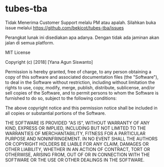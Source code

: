 # tubes-tba

Tidak Menerima Customer Support melalu PM atau apalah. Silahkan buka issue melalui https://github.com/bekicot/tubes-tba/issues 

Perangkat lunak ini disediakan apa adanya. Dengan tidak ada jaminan akan jalan di semua platform.

MIT License

Copyright (c) [2018] [Yana Agun Siswanto]

Permission is hereby granted, free of charge, to any person obtaining a copy
of this software and associated documentation files (the "Software"), to deal
in the Software without restriction, including without limitation the rights
to use, copy, modify, merge, publish, distribute, sublicense, and/or sell
copies of the Software, and to permit persons to whom the Software is
furnished to do so, subject to the following conditions:

The above copyright notice and this permission notice shall be included in all
copies or substantial portions of the Software.

THE SOFTWARE IS PROVIDED "AS IS", WITHOUT WARRANTY OF ANY KIND, EXPRESS OR
IMPLIED, INCLUDING BUT NOT LIMITED TO THE WARRANTIES OF MERCHANTABILITY,
FITNESS FOR A PARTICULAR PURPOSE AND NONINFRINGEMENT. IN NO EVENT SHALL THE
AUTHORS OR COPYRIGHT HOLDERS BE LIABLE FOR ANY CLAIM, DAMAGES OR OTHER
LIABILITY, WHETHER IN AN ACTION OF CONTRACT, TORT OR OTHERWISE, ARISING FROM,
OUT OF OR IN CONNECTION WITH THE SOFTWARE OR THE USE OR OTHER DEALINGS IN THE
SOFTWARE.
